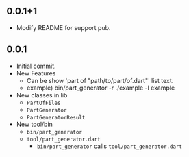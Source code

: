 ## 0.0.1+1
* Modify README for support pub.

## 0.0.1
* Initial commit.
* New Features
	* Can be show 'part of "path/to/part/of.dart"' list text.
	* example) bin/part_generator -r ./example -l example
* New classes in lib
	* `PartOfFiles`
	* `PartGenerator`
	* `PartGeneratorResult`
* New tool/bin
	* `bin/part_generator`
	* `tool/part_generator.dart`
		* `bin/part_generator` calls `tool/part_generator.dart`